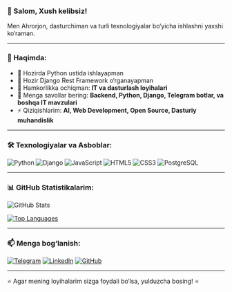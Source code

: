 ### 👋 Salom, Xush kelibsiz!

Men Ahrorjon, dasturchiman va turli texnologiyalar bo‘yicha ishlashni yaxshi ko‘raman. 

---

### 🚀 Haqimda:
- 🔭 Hozirda Python ustida ishlayapman
- 🌱 Hozir Django Rest Framework o‘rganayapman
- 👯 Hamkorlikka ochiqman: **IT va dasturlash loyihalari**
- 💬 Menga savollar bering: **Backend, Python, Django, Telegram botlar, va boshqa IT mavzulari**
- ⚡ Qiziqishlarim: **AI, Web Development, Open Source, Dasturiy muhandislik**

---

### 🛠 Texnologiyalar va Asboblar:

![Python](https://img.shields.io/badge/-Python-3776AB?style=flat&logo=python&logoColor=white)
![Django](https://img.shields.io/badge/-Django-092E20?style=flat&logo=django&logoColor=white)
![JavaScript](https://img.shields.io/badge/-JavaScript-F7DF1E?style=flat&logo=javascript&logoColor=black)
![HTML5](https://img.shields.io/badge/-HTML5-E34F26?style=flat&logo=html5&logoColor=white)
![CSS3](https://img.shields.io/badge/-CSS3-1572B6?style=flat&logo=css3&logoColor=white)
![PostgreSQL](https://img.shields.io/badge/-PostgreSQL-336791?style=flat&logo=postgresql&logoColor=white)

---

### 📊 GitHub Statistikalarim:

![GitHub Stats](https://github-readme-stats.vercel.app/api?username=foydalanuvchi&show_icons=true&theme=radical)

[![Top Languages](https://github-readme-stats.vercel.app/api/top-langs/?username=foydalanuvchi&layout=compact&theme=radical)](https://github.com/anuraghazra/github-readme-stats)

---

### 📫 Menga bog‘lanish:
[![Telegram](https://img.shields.io/badge/Telegram-26A5E4?style=flat&logo=telegram&logoColor=white)](https://t.me/axrorback)
[![LinkedIn](https://img.shields.io/badge/LinkedIn-0077B5?style=flat&logo=linkedin&logoColor=white)](https://linkedin.com/in/axrorback)
[![GitHub](https://img.shields.io/badge/GitHub-100000?style=flat&logo=github&logoColor=white)](https://github.com/axrorback)

---

⭐ Agar mening loyihalarim sizga foydali bo‘lsa, yulduzcha bosing! ⭐
